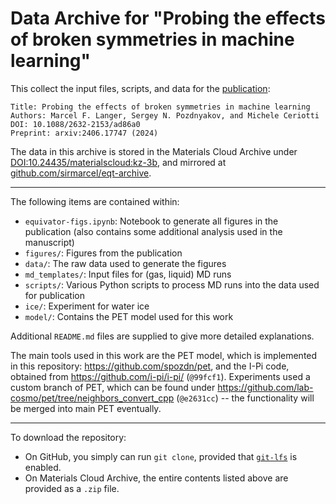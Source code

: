 # Data Archive for "Probing the effects of broken symmetries in machine learning"

This collect the input files, scripts, and data for the [publication](https://doi.org/10.1088/2632-2153/ad86a0):

```
Title: Probing the effects of broken symmetries in machine learning
Authors: Marcel F. Langer, Sergey N. Pozdnyakov, and Michele Ceriotti
DOI: 10.1088/2632-2153/ad86a0
Preprint: arxiv:2406.17747 (2024)
```

The data in this archive is stored in the Materials Cloud Archive under [DOI:10.24435/materialscloud:kz-3b](https://doi.org/10.24435/materialscloud:kz-3b), and mirrored at [github.com/sirmarcel/eqt-archive](https://github.com/sirmarcel/eqt-archive).

***

The following items are contained within:

- `equivator-figs.ipynb`: Notebook to generate all figures in the publication (also contains some additional analysis used in the manuscript)
- `figures/`: Figures from the publication
- `data/`: The raw data used to generate the figures
- `md_templates/`: Input files for (gas, liquid) MD runs
- `scripts/`: Various Python scripts to process MD runs into the data used for publication
- `ice/`: Experiment for water ice
- `model/`: Contains the PET model used for this work

Additional `README.md` files are supplied to give more detailed explanations.

The main tools used in this work are the PET model, which is implemented in this repository: https://github.com/spozdn/pet, and the I-Pi code, obtained from https://github.com/i-pi/i-pi/ (`@99fcf1`). Experiments used a custom branch of PET, which can be found under https://github.com/lab-cosmo/pet/tree/neighbors_convert_cpp (`@e2631cc`) -- the functionality will be merged into main PET eventually.


***

To download the repository:

- On GitHub, you simply can run `git clone`, provided that [`git-lfs`](https://git-lfs.com) is enabled.
- On Materials Cloud Archive, the entire contents listed above are provided as a `.zip` file.